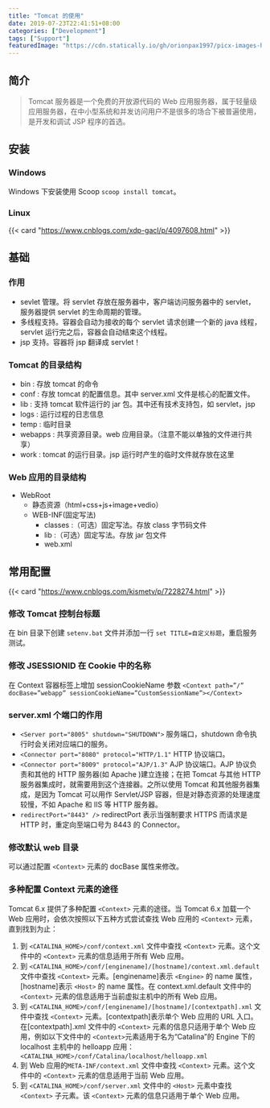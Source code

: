 ```yaml
---
title: "Tomcat 的使用"
date: 2019-07-23T22:41:51+08:00
categories: ["Development"]
tags: ["Support"]
featuredImage: "https://cdn.statically.io/gh/orionpax1997/picx-images-hosting@master/Development/tomcat-banner.td82kzu3j6o.webp"
---
```


## 简介

> Tomcat 服务器是一个免费的开放源代码的 Web 应用服务器，属于轻量级应用服务器，在中小型系统和并发访问用户不是很多的场合下被普遍使用，是开发和调试 JSP 程序的首选。

## 安装

### Windows

Windows 下安装使用 Scoop `scoop install tomcat`。

### Linux

{{< card "https://www.cnblogs.com/xdp-gacl/p/4097608.html" >}}

## 基础

### 作用

- sevlet 管理。将 servlet 存放在服务器中，客户端访问服务器中的 servlet，服务器提供 servlet 的生命周期的管理。
- 多线程支持。容器会自动为接收的每个 servlet 请求创建一个新的 java 线程，servlet 运行完之后，容器会自动结束这个线程。
- jsp 支持。容器将 jsp 翻译成 servlet！

### Tomcat 的目录结构

- bin : 存放 tomcat 的命令
- conf : 存放 tomcat 的配置信息。其中 server.xml 文件是核心的配置文件。
- lib : 支持 tomcat 软件运行的 jar 包。其中还有技术支持包，如 servlet，jsp
- logs : 运行过程的日志信息
- temp : 临时目录
- webapps : 共享资源目录。web 应用目录。（注意不能以单独的文件进行共享）
- work : tomcat 的运行目录。jsp 运行时产生的临时文件就存放在这里

### Web 应用的目录结构

- WebRoot
  - 静态资源（html+css+js+image+vedio）
  - WEB-INF(固定写法)
    - classes :（可选）固定写法。存放 class 字节码文件
    - lib :（可选）固定写法。存放 jar 包文件
    - web.xml

## 常用配置

{{< card "https://www.cnblogs.com/kismetv/p/7228274.html" >}}

### 修改 Tomcat 控制台标题

在 bin 目录下创建 `setenv.bat` 文件并添加一行 `set TITLE=自定义标题`，重启服务测试。

### 修改 JSESSIONID 在 Cookie 中的名称

在 Context 容器标签上增加 sessionCookieName 参数 `<Context path=”/” docBase=”webapp” sessionCookieName=”CustomSessionName”></Context>`

### server.xml 个端口的作用

- `<Server port="8005" shutdown="SHUTDOWN">` 服务端口，shutdown 命令执行时会关闭对应端口的服务。
- `<Connector port="8080" protocol="HTTP/1.1"` HTTP 协议端口。
- `<Connector port="8009" protocol="AJP/1.3"` AJP 协议端口。AJP 协议负责和其他的 HTTP 服务器(如 Apache )建立连接；在把 Tomcat 与其他 HTTP 服务器集成时，就需要用到这个连接器。之所以使用 Tomcat 和其他服务器集成，是因为 Tomcat 可以用作 Servlet/JSP 容器，但是对静态资源的处理速度较慢，不如 Apache 和 IIS 等 HTTP 服务器。
- `redirectPort="8443" />` redirectPort 表示当强制要求 HTTPS 而请求是 HTTP 时，重定向至端口号为 8443 的 Connector。

### 修改默认 web 目录

可以通过配置 `<Context>` 元素的 docBase 属性来修改。

### 多种配置 Context 元素的途径

Tomcat 6.x 提供了多种配置 `<Context>` 元素的途径。当 Tomcat 6.x 加载一个 Web 应用时，会依次按照以下五种方式尝试查找 Web 应用的 `<Context>` 元素，直到找到为止：

1. 到 `<CATALINA_HOME>/conf/context.xml` 文件中查找 `<Context>` 元素。这个文件中的 `<Context>` 元素的信息适用于所有 Web 应用。
2. 到 `<CATALINA_HOME>/conf/[enginename]/[hostname]/context.xml.default` 文件中查找 `<Context>` 元素。[enginename]表示 `<Engine>` 的 name 属性，[hostname]表示 `<Host>` 的 name 属性。在 context.xml.default 文件中的 `<Context>` 元素的信息适用于当前虚拟主机中的所有 Web 应用。
3. 到 `<CATALINA_HOME>/conf/[enginename]/[hostname]/[contextpath].xml` 文件中查找 `<Context>` 元素。[contextpath]表示单个 Web 应用的 URL 入口。在[contextpath].xml 文件中的 `<Context>` 元素的信息只适用于单个 Web 应用，例如以下文件中的 `<Context>`元素适用于名为“Catalina”的 Engine 下的 localhost 主机中的 helloapp 应用： `<CATALINA_HOME>/conf/Catalina/localhost/helloapp.xml`
4. 到 Web 应用的`META-INF/context.xml` 文件中查找 `<Context>` 元素。这个文件中的 `<Context>` 元素的信息适用于当前 Web 应用。
5. 到 `<CATALINA_HOME>/conf/server.xml` 文件中的 `<Host>` 元素中查找 `<Context>` 子元素。该 `<Context>` 元素的信息只适用于单个 Web 应用。
